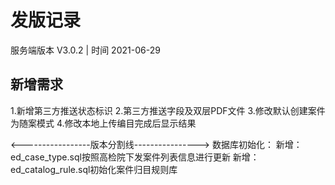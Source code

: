 # 发版记录
服务端版本 V3.0.2
| 时间 2021-06-29
## 新增需求
1.新增第三方推送状态标识
2.第三方推送字段及双层PDF文件
3.修改默认创建案件为随案模式
4.修改本地上传编目完成后显示结果

<-----------------版本分割线---------------->
数据库初始化：
新增：ed_case_type.sql按照高检院下发案件列表信息进行更新
新增：ed_catalog_rule.sql初始化案件归目规则库